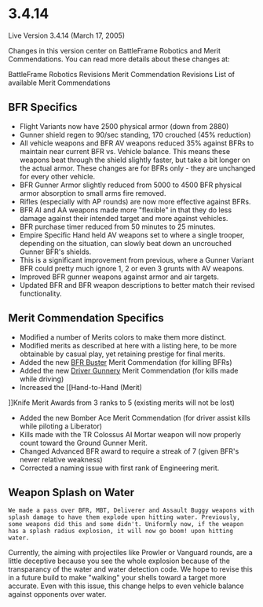 # 3.4.14

Live Version 3.4.14 (March 17, 2005)

Changes in this version center on BattleFrame Robotics and Merit Commendations.
You can read more details about these changes at:

BattleFrame Robotics Revisions Merit Commendation Revisions List of available
Merit Commendations

## BFR Specifics

- Flight Variants now have 2500 physical armor (down from 2880)
- Gunner shield regen to 90/sec standing, 170 crouched (45% reduction)
- All vehicle weapons and BFR AV weapons reduced 35% against BFRs to maintain
  near current BFR vs. Vehicle balance. This means these weapons beat through
  the shield slightly faster, but take a bit longer on the actual armor. These
  changes are for BFRs only - they are unchanged for every other vehicle.
- BFR Gunner Armor slightly reduced from 5000 to 4500 BFR physical armor
  absorption to small arms fire removed.
- Rifles (especially with AP rounds) are now more effective against BFRs.
- BFR AI and AA weapons made more "flexible" in that they do less damage against
  their intended target and more against vehicles.
- BFR purchase timer reduced from 50 minutes to 25 minutes.
- Empire Specific Hand held AV weapons set to where a single trooper, depending
  on the situation, can slowly beat down an uncrouched Gunner BFR's shields.
- This is a significant improvement from previous, where a Gunner Variant BFR
  could pretty much ignore 1, 2 or even 3 grunts with AV weapons.
- Improved BFR gunner weapons against armor and air targets.
- Updated BFR and BFR weapon descriptions to better match their revised
  functionality.

## Merit Commendation Specifics

- Modified a number of Merits colors to make them more distinct.
- Modified merits as described at here with a listing here, to be more
  obtainable by casual play, yet retaining prestige for final merits.
- Added the new [BFR Buster](../merits/BFR_Buster.md) Merit Commendation (for
  killing BFRs)
- Added the new [Driver Gunnery](../merits/Driver_Gunnery.md) Merit Commendation
  (for kills made while driving)
- Increased the \[\[Hand-to-Hand (Merit)

\]\]Knife Merit Awards from 3 ranks to 5 (existing merits will not be lost)

- Added the new Bomber Ace Merit Commendation (for driver assist kills while
  piloting a Liberator)
- Kills made with the TR Colossus AI Mortar weapon will now properly count
  toward the Ground Gunner Merit.
- Changed Advanced BFR award to require a streak of 7 (given BFR's newer
  relative weakness)
- Corrected a naming issue with first rank of Engineering merit.

## Weapon Splash on Water

`We made a pass over BFR, MBT, Deliverer and Assault Buggy weapons with splash damage to have them explode upon hitting water. Previously, some weapons did this and some didn't. Uniformly now, if the weapon has a splash radius explosion, it will now go boom! upon hitting water.`

Currently, the aiming with projectiles like Prowler or Vanguard rounds, are a
little deceptive because you see the whole explosion because of the transparancy
of the water and water detection code. We hope to revise this in a future build
to make "walking" your shells toward a target more accurate. Even with this
issue, this change helps to even vehicle balance against opponents over water.
